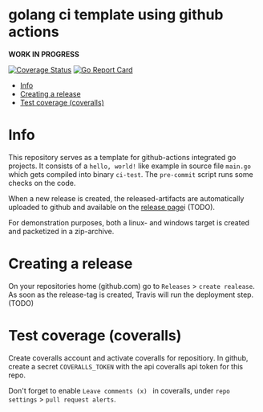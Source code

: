 # golang ci template using github actions

**WORK IN PROGRESS**

[![Coverage Status](https://coveralls.io/repos/github/jandelgado/golang-ci-template-github-actions/badge.svg?branch=master)](https://coveralls.io/github/jandelgado/golang-ci-template-github-actions?branch=master) 
[![Go Report Card](https://goreportcard.com/badge/github.com/jandelgado/golang-ci-template-github-actions)](https://goreportcard.com/report/github.com/jandelgado/golang-ci-template-github-actions) 


<!-- vim-markdown-toc GFM -->

* [Info](#info)
* [Creating a release](#creating-a-release)
* [Test coverage (coveralls)](#test-coverage-coveralls)

<!-- vim-markdown-toc -->

# Info 
This repository serves as a template for github-actions integrated go projects.  It
consists of a `hello, world!` like example in source file `main.go` which gets
compiled into binary `ci-test`. The `pre-commit` script runs some checks on the
code. 

When a new release is created, the released-artifacts are automatically
uploaded to github and available on the [release
page](https://github.com/jandelgado/ci-test/releases/)i (TODO).  

For demonstration purposes, both a linux- and windows target is created and
packetized in a zip-archive.

# Creating a release

On your repositories home (github.com) go to `Releases` > `create realease`.
As soon as the release-tag is created, Travis will run the deployment step.
(TODO)

# Test coverage (coveralls)

Create coveralls account and activate coveralls for repositiory. In github,
create a secret `COVERALLS_TOKEN` with the api coveralls api token for this
repo. 

Don't forget to enable `Leave comments (x) ` in coveralls, under `repo
settings` > `pull request alerts`.  

